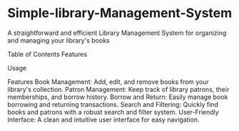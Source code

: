 # Simple-library-Management-System
A straightforward and efficient Library Management System for organizing and managing your library's books

Table of Contents
Features

Usage

Features
Book Management: Add, edit, and remove books from your library's collection.
Patron Management: Keep track of library patrons, their memberships, and borrow history.
Borrow and Return: Easily manage book borrowing and returning transactions.
Search and Filtering: Quickly find books and patrons with a robust search and filter system.
User-Friendly Interface: A clean and intuitive user interface for easy navigation.
